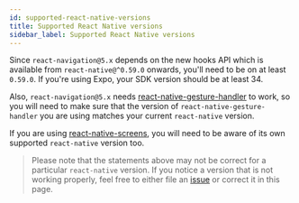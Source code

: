 ```yaml
---
id: supported-react-native-versions
title: Supported React Native versions
sidebar_label: Supported React Native versions
---
```


Since `react-navigation@5.x` depends on the new hooks API which is available from `react-native@^0.59.0` onwards, you'll need to be on at least `0.59.0`. If you're using Expo, your SDK version should be at least 34.

Also, `react-navigation@5.x` needs [react-native-gesture-handler](https://github.com/kmagiera/react-native-gesture-handler#react-native-support) to work, so you will need to make sure that the version of `react-native-gesture-handler` you are using matches your current `react-native` version.

If you are using [react-native-screens](react-native-screens.html), you will need to be aware of its own supported `react-native` version too.

> Please note that the statements above may not be correct for a particular `react-native` version. If you notice a version that is not working properly, feel free to either file an [issue](https://github.com/react-navigation/react-navigation.github.io/issues/new) or correct it in this page.

